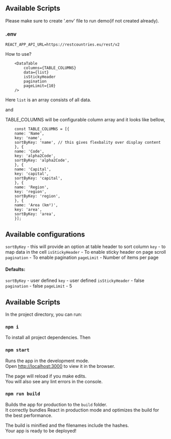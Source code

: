 ## Available Scripts

Please make sure to create '.env' file to run demo(if not created already).

### .env
```
REACT_APP_API_URL=https://restcountries.eu/rest/v2
```


How to use?

```
    <DataTable
        columns={TABLE_COLUMNS}
        data={list}
        isStickyHeader
        pagination
        pageLimit={10}
    />
```

Here `list` is an array consists of all data.

and 

TABLE_COLUMNS will be configurable column array and it looks like bellow,

```
    const TABLE_COLUMNS = [{
    name: 'Name',
    key: 'name',
    sortByKey: 'name', // this gives flexbality over display content
    }, {
    name: 'Code',
    key: 'alpha2Code',
    sortByKey: 'alpha2Code',
    }, {
    name: 'Capital',
    key: 'capital',
    sortByKey: 'capital',
    }, {
    name: 'Region',
    key: 'region',
    sortByKey: 'region',
    }, {
    name: 'Area (km²)',
    key: 'area',
    sortByKey: 'area',
    }];
```

## Available configurations

`sortByKey` - this will provide an option at table header to sort column
`key` - to map data in the cell
`isStickyHeader` - To enable sticky header on page scroll
`pagination` - To enable pagination
`pageLimit` - Number of items per page

#### Defaults:
`sortByKey` - user defined
`key` - user defined
`isStickyHeader` - false
`pagination` - false
`pageLimit` - 5


## Available Scripts

In the project directory, you can run:

### `npm i`

To install all project dependencies. Then

### `npm start`

Runs the app in the development mode.<br>
Open [http://localhost:3000](http://localhost:3000) to view it in the browser.

The page will reload if you make edits.<br>
You will also see any lint errors in the console.

### `npm run build`

Builds the app for production to the `build` folder.<br>
It correctly bundles React in production mode and optimizes the build for the best performance.

The build is minified and the filenames include the hashes.<br>
Your app is ready to be deployed!
